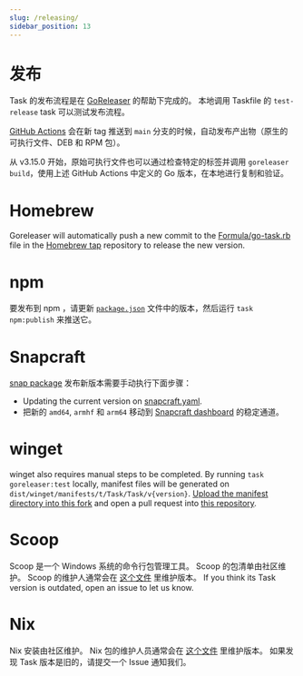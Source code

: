 ```yaml
---
slug: /releasing/
sidebar_position: 13
---
```


# 发布

Task 的发布流程是在 [GoReleaser][goreleaser] 的帮助下完成的。 本地调用 Taskfile 的 `test-release` task 可以测试发布流程。

[GitHub Actions](https://github.com/go-task/task/actions) 会在新 tag 推送到 `main` 分支的时候，自动发布产出物（原生的可执行文件、DEB 和 RPM 包）。

从 v3.15.0 开始，原始可执行文件也可以通过检查特定的标签并调用 `goreleaser build`，使用上述 GitHub Actions 中定义的 Go 版本，在本地进行复制和验证。

# Homebrew

Goreleaser will automatically push a new commit to the [Formula/go-task.rb][gotaskrb] file in the [Homebrew tap][homebrewtap] repository to release the new version.

# npm

要发布到 npm ，请更新 [`package.json`][packagejson] 文件中的版本，然后运行 `task npm:publish` 来推送它。

# Snapcraft

[snap package](https://github.com/go-task/snap) 发布新版本需要手动执行下面步骤：

- Updating the current version on [snapcraft.yaml][snapcraftyaml].
- 把新的 `amd64`, `armhf` 和 `arm64` 移动到 [Snapcraft dashboard][snapcraftdashboard] 的稳定通道。

# winget

winget also requires manual steps to be completed. By running `task goreleaser:test` locally, manifest files will be generated on `dist/winget/manifests/t/Task/Task/v{version}`. [Upload the manifest directory into this fork](https://github.com/go-task/winget-pkgs/tree/master/manifests/t/Task/Task) and open a pull request into [this repository](https://github.com/microsoft/winget-pkgs).

# Scoop

Scoop 是一个 Windows 系统的命令行包管理工具。 Scoop 的包清单由社区维护。 Scoop 的维护人通常会在 [这个文件](https://github.com/lukesampson/scoop-extras/blob/master/bucket/task.json) 里维护版本。 If you think its Task version is outdated, open an issue to let us know.

# Nix

Nix 安装由社区维护。 Nix 包的维护人员通常会在 [这个文件](https://github.com/NixOS/nixpkgs/blob/nixos-unstable/pkgs/development/tools/go-task/default.nix) 里维护版本。 如果发现 Task 版本是旧的，请提交一个 Issue 通知我们。

<!-- prettier-ignore-start -->

<!-- prettier-ignore-end -->
[goreleaser]: https://goreleaser.com/
[homebrewtap]: https://github.com/go-task/homebrew-tap
[gotaskrb]: https://github.com/go-task/homebrew-tap/blob/main/Formula/go-task.rb
[packagejson]: https://github.com/go-task/task/blob/main/package.json#L3
[snapcraftyaml]: https://github.com/go-task/snap/blob/main/snap/snapcraft.yaml#L2
[snapcraftdashboard]: https://snapcraft.io/task/releases
